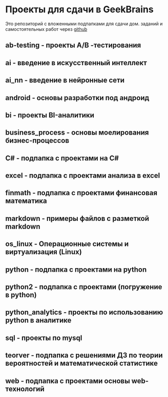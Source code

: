 # Проекты для сдачи в GeekBrains

Это репозиторий с вложенными подпапками для сдачи дом. заданий и самостоятельных работ через [github](https://github.com/)

## ab-testing - проекты A/B -тестирования

## ai - введение в искусственный интеллект

## ai_nn - введение в нейронные сети

## android - основы разработки под андроид

## bi - проекты BI-аналитики

## business_process - основы моелирования бизнес-процессов

## C# - подпапка с проектами на C#

## excel - подпапка с проектами анализа в excel

## finmath - подпапка с проектами финансовая математика

## markdown - примеры файлов с разметкой markdown

## os_linux - Операционные системы и виртуализация (Linux)

## python - подпапка с проектами на python

## python2 - подпапка с проектами (погружение в python)

## python_analytics - проекты по использованию python в аналитике

## sql - проекты по mysql

## teorver - подпапка с решениями ДЗ по теории вероятностей и математической статистике

## web - подпапка с проектами основы web-технологий
